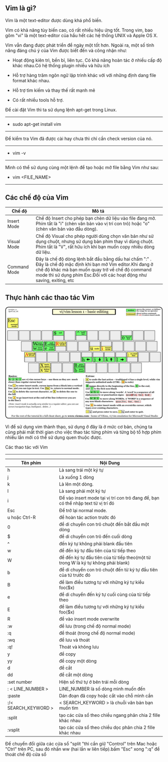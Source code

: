 ## Vim là gì?

Vim là một text-editor được dùng khá phổ biến.

Vim có khả năng tùy biến cao, có rất nhiều hiệu ứng tốt. Trong vim, bao gôm "vi" là một text-editor của hầu hết các hệ thống UNIX và Apple OS X.

Vim vẫn đang được phát triển để ngày một tốt hơn. Ngoài ra, một số tính năng đáng chú ý của Vim được biết đến và công nhận như:

- Hoạt động kiên trì, bền bỉ, liên tục. Có khả năng hoàn tác ở nhiều cấp độ khác nhau.Có hệ thống plugin nhiều và hữu ích

- Hỗ trợ hàng trăm ngôn ngữ lập trình khác với với những định dang file format khác nhau.

- Hỗ trợ tìm kiếm và thay thế rất mạnh mẽ

- Có rất nhiều tools hỗ trợ. 


Để cài đặt Vim thì ta sử dụng lệnh apt-get trong Linux.

---
- sudo apt-get install vim
---

Để kiểm tra Vim đã được cài hay chưa thì chỉ cần check version của nó.

---
- vim -v
---

Mình có thể sử dụng cùng một lệnh để tạo hoặc mở file bằng Vim như sau:

- vim <FILE_NAME>

---

## Các chế độ của Vim

|Chế độ|Mô tả|
|-|-
|Insert Mode|Chế độ Insert cho phép bạn chèn dữ liệu vào file đang mở. Phím tắt là "i" (chèn văn bản vào vị trí con trỏ) hoặc "o" (chèn văn bản vào đầu dòng).|
|Visual Mode|Chế độ Visual cho phép người dùng chọn văn bản như sử dụng chuột, nhưng sử dụng bàn phím thay vì dùng chuột. Phím tắt là "V", rất hữu ích khi bạn muốn copy nhiều dòng dữ liệu.|
|Command Mode|Đây là chế độ dòng lệnh bắt đầu bằng dấu hai chấm ":" . Đây là chế độ mặc định khi bạn mở Vim editor.Khi đang ở chế độ khác mà bạn muốn quay trở về chế độ command mode thì sử dụng phím Esc.Đối với các hoạt động như saving, exiting, etc|


## Thực hành các thao tác Vim

![Vimimage](Image/vimimage.png)

Vì để sử dụng vim thành thạo, sử dụng ở đây là ở mức cơ bản, chúng ta cũng phải mất thời gian cho việc thao tác từng phím và từng bộ tổ hợp phím nhiều lần mới có thể sử dụng quen thuộc được.

Các thao tác với Vim 

---
|Tên phím|Nội Dung|
|-|-|
|h|Là sang trái một ký tự|
|j|Là xuống 1 dòng|
|k|Là lên một dòng.|
|l|Là sang phải một ký tự|
|i|Để vào insert mode tại vị trí con trỏ đang để, bạn có thể nhập text từ vị trí đó|
|Esc| Để trở lại normal mode.|
|u hoặc Ctrl-R |để hoàn tác action trước đó|
|0|để di chuyển con trỏ chuột đến bắt đầu một dòng|
|$|để di chuyển con trỏ đến cuối dòng|
|^|đến ký tự không phải blank đầu tiên|
|w|để đến kỳ tự đầu tiên của từ tiếp theo|
|W|để đến ký tự đầu tiên của từ tiếp theo(một từ trong W là ký tự không phải blank)|
|b| để di chuyển con trỏ chuột đến từ ký tự đầu tiên của từ trước đó|
|B|để làm điều tương tự với những ký tự kiểu foo($x)|
|e|để di chuyển đến ký tự cuối cùng của từ tiếp theo|
|E|để làm điều tương tự với những ký tự kiểu foo($x)|
|R|để vào insert mode overwrite|
|:w| để lưu (trong chế độ normal mode)|
|:q|để thoát (trong chế độ normal mode)|
|:wq|để lưu và thoát|
|:q!|Thoát và không lưu|
|y|để copy|
|yy|để copy một dòng|
|d|để cắt|
|dd|để cắt một dòng|
|:set number|Hiện số thứ tự ở bên trái mỗi dòng|
: < LINE_NUMBER >|LINE_NUMBER là số dòng mình muốn đến|
|:paste|Dán đoạn đã copy hoặc cắt vào chỗ mình cần|
|:/< SEARCH_KEYWORD > |< SEARCH_KEYWORD > là chuỗi văn bản bạn muốn tìm|
|:split |tạo các cửa sổ theo chiều ngang phân chia 2 fille khác nhau|
|:vsplit |tạo các cửa sổ theo chiều dọc phân chia 2 fille khác nhau|

Để chuyển đổi giữa các cửa sổ "split "thì cần giữ "Control" trên Mac hoặc "Ctrl" trên PC, sau đó nhấn ww (hai lần w liên tiếp).bấm "Esc" xong ":q" để thoát chế độ cửa sổ
























